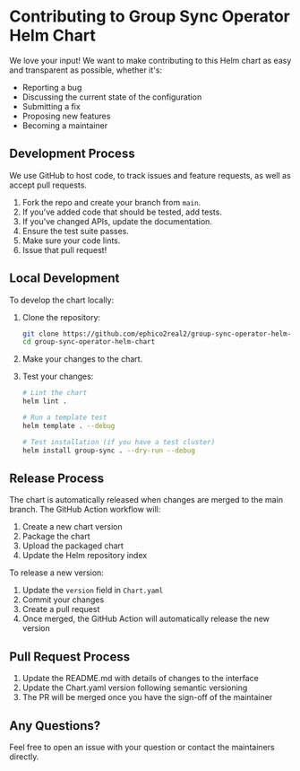 # Contributing to Group Sync Operator Helm Chart

We love your input! We want to make contributing to this Helm chart as easy and transparent as possible, whether it's:

- Reporting a bug
- Discussing the current state of the configuration
- Submitting a fix
- Proposing new features
- Becoming a maintainer

## Development Process

We use GitHub to host code, to track issues and feature requests, as well as accept pull requests.

1. Fork the repo and create your branch from `main`.
2. If you've added code that should be tested, add tests.
3. If you've changed APIs, update the documentation.
4. Ensure the test suite passes.
5. Make sure your code lints.
6. Issue that pull request!

## Local Development

To develop the chart locally:

1. Clone the repository:
   ```bash
   git clone https://github.com/ephico2real2/group-sync-operator-helm-chart.git
   cd group-sync-operator-helm-chart
   ```

2. Make your changes to the chart.

3. Test your changes:
   ```bash
   # Lint the chart
   helm lint .

   # Run a template test
   helm template . --debug

   # Test installation (if you have a test cluster)
   helm install group-sync . --dry-run --debug
   ```

## Release Process

The chart is automatically released when changes are merged to the main branch. The GitHub Action workflow will:

1. Create a new chart version
2. Package the chart
3. Upload the packaged chart
4. Update the Helm repository index

To release a new version:

1. Update the `version` field in `Chart.yaml`
2. Commit your changes
3. Create a pull request
4. Once merged, the GitHub Action will automatically release the new version

## Pull Request Process

1. Update the README.md with details of changes to the interface
2. Update the Chart.yaml version following semantic versioning
3. The PR will be merged once you have the sign-off of the maintainer

## Any Questions?

Feel free to open an issue with your question or contact the maintainers directly.

